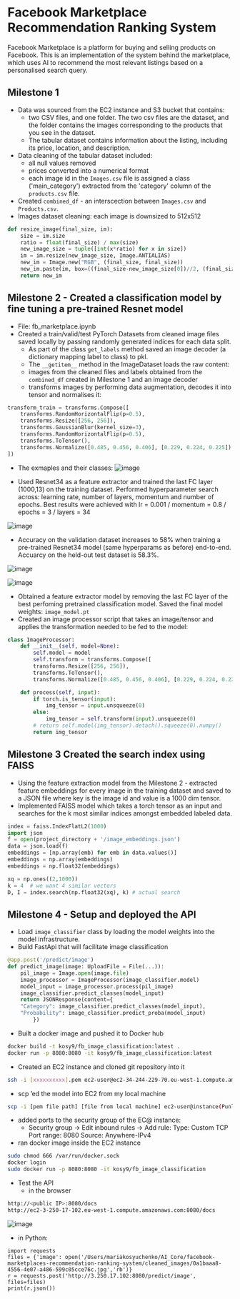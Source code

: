 # Facebook Marketplace Recommendation Ranking System

Facebook Marketplace is a platform for buying and selling products on Facebook. This is an implementation of the system behind the marketplace, which uses AI to recommend the most relevant listings based on a personalised search query.

## Milestone 1

- Data was sourced from the EC2 instance and S3 bucket that contains: 
  -  two CSV files, and one folder. The two csv files are the dataset, and the folder contains the images corresponding to the products that you see in the dataset.
  -  The tabular dataset contains information about the listing, including its price, location, and description.
- Data cleaning of the tabular dataset included:
  -  all null values removed
  -  prices converted into a numerical format
  -  each image id in the ```Images.csv``` file is assigned a class ('main_category') extracted from the 'category' column of the ```products.csv``` file. 
- Created ```combined_df``` - an interscection between ```Images.csv``` and ```Products.csv```.
- Images dataset cleaning: each  image is downsized to 512x512
  
```python
def resize_image(final_size, im):
    size = im.size
    ratio = float(final_size) / max(size)
    new_image_size = tuple([int(x*ratio) for x in size])
    im = im.resize(new_image_size, Image.ANTIALIAS)
    new_im = Image.new("RGB", (final_size, final_size)) 
    new_im.paste(im, box=((final_size-new_image_size[0])//2, (final_size-new_image_size[1])//2))
    return new_im
```

## Milestone 2 - Created a classification model by fine tuning a pre-trained Resnet model
- File: fb_marketplace.ipynb
- Created a train/valid/test PyTorch Datasets from cleaned image files saved locally by passing randomly generated indices for each data split.
  - As part of the class ```get_labels``` method saved an image decoder (a dictionary mapping label to class) to pkl.
  -   The ```__getitem__``` method in the ImageDataset loads the raw content:
    -  images from the cleaned files and labels obtained from the ```combined_df``` created in Milestone 1 and an image decoder
    -  transforms images by performing data augmentation, decodes it into tensor and normalises it:

```python
transform_train = transforms.Compose([
    transforms.RandomHorizontalFlip(p=0.5),
    transforms.Resize([256, 256]),
    transforms.GaussianBlur(kernel_size=3),
    transforms.RandomHorizontalFlip(p=0.5),
    transforms.ToTensor(),
    transforms.Normalize([0.485, 0.456, 0.406], [0.229, 0.224, 0.225])
])
```
   - The exmaples and their classes:
![image](https://drive.google.com/uc?export=view&id=10nuG4gOf2w1JJVRHU2xexJGDCiNO9nr4)

- Used Resnet34 as a feature extractor and trained the last FC layer (1000,13) on the training dataset. Performed hyperparameter search across: learning rate, number of layers, momentum and number of epochs. Best results were achieved with lr = 0.001 / momentum = 0.8 / epochs = 3 / layers = 34


![image](https://drive.google.com/uc?export=view&id=10Y_GtOmpRFQM3qtMstvoRJOSXAn5ximD)

- Accuracy on the validation dataset increases to 58% when training a pre-trained Resnet34 model (same hyperparams as before) end-to-end. Accuarcy on the held-out test dataset is 58.3%.


![image](https://drive.google.com/uc?export=view&id=1fiEujhwxppJRl20kaCT2NTsEXcz3EBb3)

![image](https://drive.google.com/uc?export=view&id=1m3KCrKakY52JiuCuFQhjq26I8mHjzqYV)


- Obtained a feature extractor model by removing the last FC layer of the best perfoming pretrained classification model. Saved the final model weights: ```image_model.pt```
- Created an image processor script that takes an image/tensor and applies the transformation needed to be fed to the model:
```python
class ImageProcessor:
    def __init__(self, model=None):
        self.model = model
        self.transform = transforms.Compose([
        transforms.Resize([256, 256]),
        transforms.ToTensor(),
        transforms.Normalize([0.485, 0.456, 0.406], [0.229, 0.224, 0.225])])

    def process(self, input):
        if torch.is_tensor(input):
            img_tensor = input.unsqueeze(0)
        else:
            img_tensor = self.transform(input).unsqueeze(0)
        # return self.model(img_tensor).detach().squeeze(0).numpy()
        return img_tensor
 ```

## Milestone 3 Created the search index using FAISS 
- Using the feature extraction model from the Milestone 2 - extracted feature embeddings for every image in the training dataset and saved to a JSON file where key is the image id and value is a 1000 dim tensor.
- Implemented FAISS model which takes a torch tensor as an input and searches for the k most similar indices amongst embedded labeled data.
```python
index = faiss.IndexFlatL2(1000)
import json
f = open(project_directory + '/image_embeddings.json')
data = json.load(f)
embeddings = [np.array(emb) for emb in data.values()]
embeddings = np.array(embeddings)
embeddings = np.float32(embeddings)

xq = np.ones((2,1000))
k = 4  # we want 4 similar vectors
D, I = index.search(np.float32(xq), k) # actual search
```

## Milestone 4 - Setup and deployed the API
- Load ```image_classifier``` class by loading the model weights into the model infrastructure.
- Build FastApi that will facilitate image classification 
```python 
@app.post('/predict/image')
def predict_image(image: UploadFile = File(...)):
    pil_image = Image.open(image.file)
    image_processor = ImageProcessor(image_classifier.model)
    model_input = image_processor.process(pil_image)
    image_classifier.predict_classes(model_input)
    return JSONResponse(content={
    "Category": image_classifier.predict_classes(model_input), 
    "Probability": image_classifier.predict_proba(model_input) 
        })
```
- Built a docker image and pushed it to Docker hub
```bash
docker build -t kosy9/fb_image_classification:latest .
docker run -p 8080:8080 -it kosy9/fb_image_classification:latest
```
- Created an EC2 instance and cloned git repository into it
```bash
ssh -i [xxxxxxxxxx].pem ec2-user@ec2-34-244-229-70.eu-west-1.compute.amazonaws.com
```
- scp ’ed the model into EC2 from my local machine
```bash
scp -i [pem file path] [file from local machine] ec2-user@instance(Punlic IPv4 address): [path within AWS]
```
- added ports to the security group of the EC@ instance:
  - Security group -> Edit  inbound rules -> Add rule:
      Type: Custom TCP
      Port range: 8080
      Source: Anywhere-IPv4 
- ran docker image inside the EC2 instance 
```bash 
sudo chmod 666 /var/run/docker.sock
docker login
sudo docker run -p 8080:8080 -it kosy9/fb_image_classification
```
- Test the API 
  - in the browser
```bash
http://<public IP>:8080/docs
http://ec2-3-250-17-102.eu-west-1.compute.amazonaws.com:8080/docs
```


![image](https://drive.google.com/uc?export=view&id=1rULhUdFuex6ZCh230ty5lx-dS6PIuof2)

  -  in Python:
```
import requests
files = {'image': open('/Users/mariakosyuchenko/AI_Core/facebook-marketplaces-recommendation-ranking-system/cleaned_images/0a1baaa8-4556-4e07-a486-599c05cce76c.jpg','rb')}
r = requests.post('http://3.250.17.102:8080/predict/image', files=files)
print(r.json())
```
